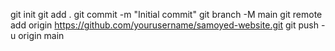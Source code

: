 git init
git add .
git commit -m "Initial commit"
git branch -M main
git remote add origin https://github.com/yourusername/samoyed-website.git
git push -u origin main
